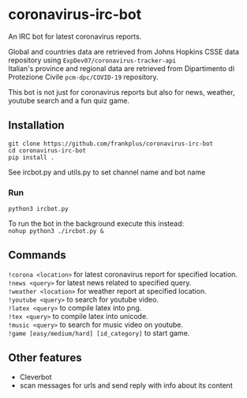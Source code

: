 # coronavirus-irc-bot
An IRC bot for latest coronavirus reports. 

Global and countries data are retrieved from Johns Hopkins CSSE data repository using `ExpDev07/coronavirus-tracker-api` \
Italian's province and regional data are retrieved from Dipartimento di Protezione Civile `pcm-dpc/COVID-19` repository.

This bot is not just for coronavirus reports but also for news, weather, youtube search and a fun quiz game.


## Installation
```
git clone https://github.com/frankplus/coronavirus-irc-bot
cd coronavirus-irc-bot
pip install .
```
See ircbot.py and utils.py to set channel name and bot name

### Run
`python3 ircbot.py`

To run the bot in the background execute this instead:\
`nohup python3 ./ircbot.py &` 

## Commands
`!corona <location>` for latest coronavirus report for specified location. \
`!news <query>` for latest news related to specified query. \
`!weather <location>` for weather report at specified location. \
`!youtube <query>` to search for youtube video.\
`!latex <query>` to compile latex into png.\
`!tex <query>` to compile latex into unicode.\
`!music <query>` to search for music video on youtube.\
`!game [easy/medium/hard] [id_category]` to start game.

## Other features
- Cleverbot
- scan messages for urls and send reply with info about its content 